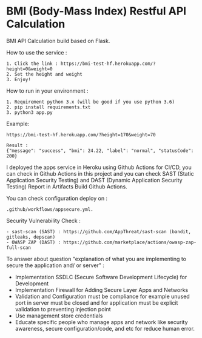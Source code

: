 # BMI (Body-Mass Index) Restful API Calculation

BMI API Calculation build based on Flask.

How to use the service :
```
1. Click the link : https://bmi-test-hf.herokuapp.com/?height=0&weight=0
2. Set the height and weight
3. Enjoy!
```

How to run in your environment :
```
1. Requirement python 3.x (will be good if you use python 3.6) 
2. pip install requirements.txt
3. python3 app.py
```

Example:

``` 
https://bmi-test-hf.herokuapp.com/?height=170&weight=70

Result : 
{"message": "success", "bmi": 24.22, "label": "normal", "statusCode": 200}
```

I deployed the apps service in Heroku using Github Actions for CI/CD, you can check in Github Actions in this project and you can check SAST (Static Application Security Testing) and DAST (Dynamic Application Security Testing) Report in Artifacts Build Github Actions. 

You can check configuration deploy on : 
```
.github/workflows/appsecure.yml.
```

Security Vulnerability Check :
```
- sast-scan (SAST) : https://github.com/AppThreat/sast-scan (bandit, gitleaks, depscan) 
- OWASP ZAP (DAST) : https://github.com/marketplace/actions/owasp-zap-full-scan
```   

To answer about question "explanation of what you are implementing to secure the application and/ or server" :

- Implementation SSDLC (Secure Software Development Lifecycle) for Development
- Implementation Firewall for Adding Secure Layer Apps and Networks
- Validation and Configuration must be compliance for example unused port in server must be closed and for application must be explicit validation to preventing injection point
- Use management store credentials
- Educate specific people who manage apps and network like security awareness, secure configuration/code, and etc for reduce human error. 
